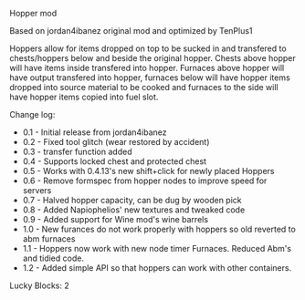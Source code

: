 Hopper mod

Based on jordan4ibanez original mod and optimized by TenPlus1

Hoppers allow for items dropped on top to be sucked in and transfered to chests/hoppers below and beside the original hopper.  Chests above hopper will have items inside transfered into hopper.  Furnaces above hopper will have output transfered into hopper, furnaces below will have hopper items dropped into source material to be cooked and furnaces to the side will have hopper items copied into fuel slot.

Change log:

- 0.1 - Initial release from jordan4ibanez
- 0.2 - Fixed tool glitch (wear restored by accident)
- 0.3 - transfer function added
- 0.4 - Supports locked chest and protected chest
- 0.5 - Works with 0.4.13's new shift+click for newly placed Hoppers
- 0.6 - Remove formspec from hopper nodes to improve speed for servers
- 0.7 - Halved hopper capacity, can be dug by wooden pick
- 0.8 - Added Napiophelios' new textures and tweaked code
- 0.9 - Added support for Wine mod's wine barrels
- 1.0 - New furances do not work properly with hoppers so old reverted to abm furnaces
- 1.1 - Hoppers now work with new node timer Furnaces.  Reduced Abm's and tidied code.
- 1.2 - Added simple API so that hoppers can work with other containers.

Lucky Blocks: 2
